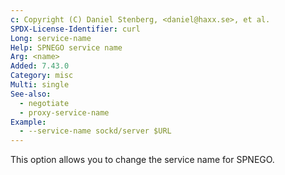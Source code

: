 ```yaml
---
c: Copyright (C) Daniel Stenberg, <daniel@haxx.se>, et al.
SPDX-License-Identifier: curl
Long: service-name
Help: SPNEGO service name
Arg: <name>
Added: 7.43.0
Category: misc
Multi: single
See-also:
  - negotiate
  - proxy-service-name
Example:
  - --service-name sockd/server $URL
---
```


This option allows you to change the service name for SPNEGO.
